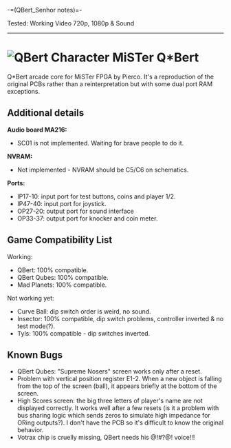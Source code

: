 -=(QBert_Senhor notes)=-

Tested: Working Video 720p, 1080p & Sound

___
![QBert Character](./qbert.png) MiSTer Q*Bert
=============================================

Q*Bert arcade core for MiSTer FPGA by Pierco. It's a reproduction of the original PCBs rather than a reinterpretation but with some dual port RAM exceptions.

Additional details
------------------

**Audio board MA216:**

- SC01 is not implemented. Waiting for brave people to do it.

**NVRAM:**

- Not implemented - NVRAM should be C5/C6 on schematics.

**Ports:**

- IP17-10: input port for test buttons, coins and player 1/2.
- IP47-40: input port for joystick.
- OP27-20: output port for sound interface
- OP33-37: output port for knocker and coin meter.

Game Compatibility List
-----------------------

Working:

- QBert: 100% compatible.
- QBert Qubes: 100% compatible.
- Mad Planets: 100% compatible.

Not working yet:

- Curve Ball: dip switch order is weird, no sound.
- Insector: 100% compatible, dip switch problems, controller inverted & no test mode(?).
- Tyls: 100% compatible - dip switches inverted.

Known Bugs
----------

- QBert Qubes: "Supreme Nosers" screen works only after a reset.
- Problem with vertical position register E1-2. When a new object is falling from the top of the screen (ball), it appears briefly at the bottom of the screen.
- High Scores screen: the big three letters of player's name are not displayed correctly. It works well after a few resets (is it a problem with bus sharing logic which sends zeros to simulate high impedance for ORing outputs?). I don't have the PCB so it's difficult to know the original behavior.
- Votrax chip is cruelly missing, QBert needs his @!#?@! voice!!!
